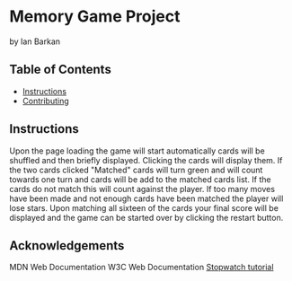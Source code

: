# Memory Game Project

 by Ian Barkan

## Table of Contents

* [Instructions](#instructions)
* [Contributing](#contributing)

## Instructions

Upon the page loading the game will start automatically cards will be shuffled and then briefly displayed. Clicking the cards will display them. If the two cards clicked "Matched" cards will turn green and will count towards one turn and cards will be add to the matched cards list. If the cards do not match this will count against the player. If too many moves have been made and not enough cards have been matched the player will lose stars. Upon matching all sixteen of the cards your final score will be displayed and the game can be started over by clicking the restart button. 

## Acknowledgements

MDN Web Documentation
W3C Web Documentation
[Stopwatch tutorial](https://www.ostraining.com/blog/coding/stopwatch/)